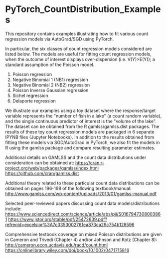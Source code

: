 # PyTorch_CountDistribution_Examples

This repository contains examples illustrating how to fit various count regression models via AutoGrad/SGD using PyTorch.

In particular, the six classes of count regression models considered are listed below. The models are useful for fitting count regression models, when the outcome of interest displays over-dispersion (i.e. V(Y)>E(Y)); a standard assumption of the Poisson model.

1. Poisson regression
2. Negative Binomial 1 (NB1) regression
3. Negative Binomial 2 (NB2) regression
4. Poisson Inverse Gaussian regression
5. Sichel regression
6. Delaporte regression

We illustrate our examples using a toy dataset where the response/target variable represents the "number of fish in a lake" (a count random variable), and the single continuous predictor of interest is the "volume of the lake". The dataset can be obtained from the R gamlss/gamlss.dist packages. The results of these toy count regression models are packaged in 6 separate IPYNB files (Jupyter Notebooks). In addition to the results obtained from fitting these models via SGD/AutoGrad in PyTorch, we also fit the models in R using the gamlss package and compare resulting parameter estimates. 

Additional details on GAMLSS and the count data distributions under consideration can be obtained at:
    https://cran.r-project.org/web/packages/gamlss/index.html
    https://github.com/cran/gamlss.dist

Additional theory related to these particular count data distributions can be obtained on pages 196-198 of the following textbook/manual:
    http://www.gamlss.com/wp-content/uploads/2013/01/gamlss-manual.pdf

Selected peer-reviewed papers discussing count data models/distributions include:
    https://www.sciencedirect.com/science/article/abs/pii/S0167947308003861
    https://www.jstor.org/stable/pdf/25472639.pdf?refreqid=excelsior%3A7c3353002761ea873ca29c754b128596

Comprehensive textbook coverage on mixed Poisson distributions are given in Cameron and Trivedi (Chapter 4) and/or Johnson and Kotz (Chapter 8):
    http://cameron.econ.ucdavis.edu/racd/count.html
    https://onlinelibrary.wiley.com/doi/book/10.1002/0471715816
